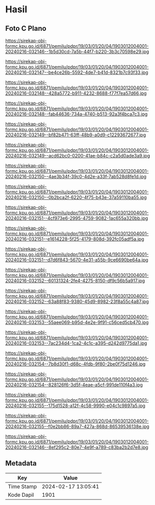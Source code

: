 # Hasil

## Foto C Plano

https://sirekap-obj-formc.kpu.go.id/6871/pemilu/pdpr/19/03/01/20/04/1903012004001-20240216-032146--1b5d30cd-7a5b-44f7-b220-3b3c70598e29.jpg

https://sirekap-obj-formc.kpu.go.id/6871/pemilu/pdpr/19/03/01/20/04/1903012004001-20240216-032147--be4ce26b-5592-4de7-b41d-8321b7c93f33.jpg

https://sirekap-obj-formc.kpu.go.id/6871/pemilu/pdpr/19/03/01/20/04/1903012004001-20240216-032148--428a5772-b911-4232-8688-f77f7ea57d66.jpg

https://sirekap-obj-formc.kpu.go.id/6871/pemilu/pdpr/19/03/01/20/04/1903012004001-20240216-032148--fab44636-734a-4740-b513-92a3f4bca7c3.jpg

https://sirekap-obj-formc.kpu.go.id/6871/pemilu/pdpr/19/03/01/20/04/1903012004001-20240216-032149--bf82b471-63ff-48b9-a0d9-c12293672677.jpg

https://sirekap-obj-formc.kpu.go.id/6871/pemilu/pdpr/19/03/01/20/04/1903012004001-20240216-032149--acd62bc0-0200-41ae-b84c-c2a5d0ade3a9.jpg

https://sirekap-obj-formc.kpu.go.id/6871/pemilu/pdpr/19/03/01/20/04/1903012004001-20240216-032150--4ae3b34f-39c0-4d2e-a33f-7ab528d8fe1d.jpg

https://sirekap-obj-formc.kpu.go.id/6871/pemilu/pdpr/19/03/01/20/04/1903012004001-20240216-032150--0b2bca2f-6220-4f75-b43e-37a59110ba55.jpg

https://sirekap-obj-formc.kpu.go.id/6871/pemilu/pdpr/19/03/01/20/04/1903012004001-20240216-032151--4cf973e6-2995-4759-9082-1ac655a320bb.jpg

https://sirekap-obj-formc.kpu.go.id/6871/pemilu/pdpr/19/03/01/20/04/1903012004001-20240216-032151--e1614228-5f25-4179-808d-392fc05adf5a.jpg

https://sirekap-obj-formc.kpu.go.id/6871/pemilu/pdpr/19/03/01/20/04/1903012004001-20240216-032151--d7d6f843-5670-4e31-a55b-9ce6690be64a.jpg

https://sirekap-obj-formc.kpu.go.id/6871/pemilu/pdpr/19/03/01/20/04/1903012004001-20240216-032152--60131324-2fe4-4275-8150-df9c56b5a917.jpg

https://sirekap-obj-formc.kpu.go.id/6871/pemilu/pdpr/19/03/01/20/04/1903012004001-20240216-032152--63a88f83-9380-45d9-8982-23f8a55c4a87.jpg

https://sirekap-obj-formc.kpu.go.id/6871/pemilu/pdpr/19/03/01/20/04/1903012004001-20240216-032153--55aee069-b95d-4e2e-9f91-c56ced5cb470.jpg

https://sirekap-obj-formc.kpu.go.id/6871/pemilu/pdpr/19/03/01/20/04/1903012004001-20240216-032153--7ac234d4-1ca2-4c1c-a395-d242d9775da1.jpg

https://sirekap-obj-formc.kpu.go.id/6871/pemilu/pdpr/19/03/01/20/04/1903012004001-20240216-032154--7b8d30f1-d68c-4fdb-9f80-2be0f75d1246.jpg

https://sirekap-obj-formc.kpu.go.id/6871/pemilu/pdpr/19/03/01/20/04/1903012004001-20240216-032154--828126f6-3d5f-4eae-a5cf-991de110f4a3.jpg

https://sirekap-obj-formc.kpu.go.id/6871/pemilu/pdpr/19/03/01/20/04/1903012004001-20240216-032155--175d1528-a12f-4c58-9990-e04c1c9897a5.jpg

https://sirekap-obj-formc.kpu.go.id/6871/pemilu/pdpr/19/03/01/20/04/1903012004001-20240216-032155--f0e2bb86-89a7-427a-868d-86539536138e.jpg

https://sirekap-obj-formc.kpu.go.id/6871/pemilu/pdpr/19/03/01/20/04/1903012004001-20240216-032146--8ef295c2-80e7-4e9f-a789-c83ba2b2d7e8.jpg


## Metadata

| Key        | Value               |
| ---------- | ------------------- |
| Time Stamp | 2024-02-17 13:05:41 |
| Kode Dapil | 1901                |



